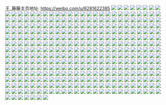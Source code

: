 王_藤藤主页地址: https://weibo.com/u/6281622385 
![](https://wx4.sinaimg.cn/mw2000/006R72W5ly1h9ip5gbqx6j30u01e7gpy.jpg) 
![](https://wx4.sinaimg.cn/mw2000/006R72W5ly1h9hmnhkhelj30u0141wl2.jpg) 
![](https://wx4.sinaimg.cn/mw2000/006R72W5ly1h9hmngnqv6j30u0140478.jpg) 
![](https://wx4.sinaimg.cn/mw2000/006R72W5ly1h9hmni6dcoj30u0140guh.jpg) 
![](https://wx4.sinaimg.cn/mw2000/006R72W5ly1h9hmnhwtslj30u01407d9.jpg) 
![](https://wx4.sinaimg.cn/mw2000/006R72W5ly1h9gc279x1aj30u0140jz7.jpg) 
![](https://wx4.sinaimg.cn/mw2000/006R72W5ly1h9gc27tdp9j31400u0tht.jpg) 
![](https://wx4.sinaimg.cn/mw2000/006R72W5ly1h9gc27h65gj30u014012z.jpg) 
![](https://wx4.sinaimg.cn/mw2000/006R72W5ly1h9fayshhs7j30u0140gv6.jpg) 
![](https://wx4.sinaimg.cn/mw2000/006R72W5ly1h9fays5x9lj30u0140wns.jpg) 
![](https://wx4.sinaimg.cn/mw2000/006R72W5ly1h9e2qicik3j30u01fs422.jpg) 
![](https://wx4.sinaimg.cn/mw2000/006R72W5ly1h9e2qi1mbjj30u01hun3f.jpg) 
![](https://wx4.sinaimg.cn/mw2000/006R72W5ly1h9e2qind5dj30u01he79z.jpg) 
![](https://wx4.sinaimg.cn/mw2000/006R72W5ly1h98lvkimmyj30u0140k5e.jpg) 
![](https://wx4.sinaimg.cn/mw2000/006R72W5ly1h98lvk9hvxj30u00zc7cu.jpg) 
![](https://wx4.sinaimg.cn/mw2000/006R72W5ly1h98lvksn88j30u01h6dpq.jpg) 
![](https://wx4.sinaimg.cn/mw2000/006R72W5ly1h93nndjblej31400u049l.jpg) 
![](https://wx4.sinaimg.cn/mw2000/006R72W5ly1h93nnd9dprj30u01407dq.jpg) 
![](https://wx4.sinaimg.cn/mw2000/006R72W5ly1h93nne04phj30u01g347e.jpg) 
![](https://wx4.sinaimg.cn/mw2000/006R72W5ly1h8z7re61tbj30u0140n2r.jpg) 
![](https://wx4.sinaimg.cn/mw2000/006R72W5ly1h8z7rfdqqej30u015egux.jpg) 
![](https://wx4.sinaimg.cn/mw2000/006R72W5ly1h8xt3xtsfmj30u0140tgf.jpg) 
![](https://wx4.sinaimg.cn/mw2000/006R72W5ly1h8taekdrqbj32802yo7wj.jpg) 
![](https://wx4.sinaimg.cn/mw2000/006R72W5ly1h8taen9aybj32802rfx6q.jpg) 
![](https://wx4.sinaimg.cn/mw2000/006R72W5ly1h8taehzq9kj32802yo7wj.jpg) 
![](https://wx4.sinaimg.cn/mw2000/006R72W5ly1h8taepq034j32802yob2b.jpg) 
![](https://wx4.sinaimg.cn/mw2000/006R72W5ly1h8taflqwyzj32802yo7wj.jpg) 
![](https://wx4.sinaimg.cn/mw2000/006R72W5ly1h8tafouc2tj32802yob2b.jpg) 
![](https://wx4.sinaimg.cn/mw2000/006R72W5ly1h8sfkcse4yj30u010fnb2.jpg) 
![](https://wx4.sinaimg.cn/mw2000/006R72W5ly1h8sfker6sej32802thhdv.jpg) 
![](https://wx4.sinaimg.cn/mw2000/006R72W5ly1h8sfkc7k6oj32802yonpe.jpg) 
![](https://wx4.sinaimg.cn/mw2000/006R72W5ly1h8sfkh27nuj32802yox6r.jpg) 
![](https://wx4.sinaimg.cn/mw2000/006R72W5ly1h8sfkjbqsgj32802yo4qs.jpg) 
![](https://wx4.sinaimg.cn/mw2000/006R72W5ly1h8m2ft5zs7j31401hkdoc.jpg) 
![](https://wx4.sinaimg.cn/mw2000/006R72W5ly1h8k6wvvbh7j32802yob2b.jpg) 
![](https://wx4.sinaimg.cn/mw2000/006R72W5ly1h8k6wr0yxyj32802yo1kz.jpg) 
![](https://wx4.sinaimg.cn/mw2000/006R72W5ly1h8hvhaxkzjj30wi06mq3p.jpg) 
![](https://wx4.sinaimg.cn/mw2000/006R72W5ly1h8hrfkp2ijj32802you0z.jpg) 
![](https://wx4.sinaimg.cn/mw2000/006R72W5ly1h8hrfhxxeyj32802you0z.jpg) 
![](https://wx4.sinaimg.cn/mw2000/006R72W5ly1h8conjfsa6j32c0340x6q.jpg) 
![](https://wx4.sinaimg.cn/mw2000/006R72W5ly1h8bsr8hn2dj32802zv4qr.jpg) 
![](https://wx4.sinaimg.cn/mw2000/006R72W5ly1h8bsrall63j32802yox6r.jpg) 
![](https://wx4.sinaimg.cn/mw2000/006R72W5ly1h8bsr66rw7j32802yoe83.jpg) 
![](https://wx4.sinaimg.cn/mw2000/006R72W5ly1h8bsrckxv0j32802yohdv.jpg) 
![](https://wx4.sinaimg.cn/mw2000/006R72W5ly1h8afp6osezj327v2k5kjn.jpg) 
![](https://wx4.sinaimg.cn/mw2000/006R72W5ly1h8afp5lq4kj31z32be7wi.jpg) 
![](https://wx4.sinaimg.cn/mw2000/006R72W5ly1h8afp8qhywj32802kk4qs.jpg) 
![](https://wx4.sinaimg.cn/mw2000/006R72W5ly1h89ktpydtfj32802you10.jpg) 
![](https://wx4.sinaimg.cn/mw2000/006R72W5ly1h89ktt7mo5j32802yo4qs.jpg) 
![](https://wx4.sinaimg.cn/mw2000/006R72W5ly1h89ktw944yj32802yo4qs.jpg) 
![](https://wx4.sinaimg.cn/mw2000/006R72W5ly1h89ktz2kd1j32802yo4qs.jpg) 
![](https://wx4.sinaimg.cn/mw2000/006R72W5ly1h89ktm2fqyj32802yonpf.jpg) 
![](https://wx4.sinaimg.cn/mw2000/006R72W5ly1h863au13nlj32802yox6p.jpg) 
![](https://wx4.sinaimg.cn/mw2000/006R72W5ly1h863auqxg7j32802yo1ky.jpg) 
![](https://wx4.sinaimg.cn/mw2000/006R72W5ly1h863ata61qj32802you0x.jpg) 
![](https://wx4.sinaimg.cn/mw2000/006R72W5ly1h863asm1vij32802yox6p.jpg) 
![](https://wx4.sinaimg.cn/mw2000/006R72W5ly1h80zoyup2uj327y2tox6q.jpg) 
![](https://wx4.sinaimg.cn/mw2000/006R72W5ly1h80zox2wm4j32802toqv6.jpg) 
![](https://wx4.sinaimg.cn/mw2000/006R72W5ly1h7wxm7yoo5j32802yo4qr.jpg) 
![](https://wx4.sinaimg.cn/mw2000/006R72W5ly1h7wxldk5wij32802yohdv.jpg) 
![](https://wx4.sinaimg.cn/mw2000/006R72W5ly1h7wxmb9avaj32802yohdv.jpg) 
![](https://wx4.sinaimg.cn/mw2000/006R72W5ly1h7wxlimn2tj32802yokjn.jpg) 
![](https://wx4.sinaimg.cn/mw2000/006R72W5ly1h7wxlqd3inj32802yo4qr.jpg) 
![](https://wx4.sinaimg.cn/mw2000/006R72W5ly1h7wxlngsinj32802zbe83.jpg) 
![](https://wx4.sinaimg.cn/mw2000/006R72W5ly1h7qs8d4qslj32802gcb2a.jpg) 
![](https://wx4.sinaimg.cn/mw2000/006R72W5ly1h7qs8ghfurj32802yo1kz.jpg) 
![](https://wx4.sinaimg.cn/mw2000/006R72W5ly1h7qs88m0ejj32802yoqv6.jpg) 
![](https://wx4.sinaimg.cn/mw2000/006R72W5ly1h7qs8bf7jyj32802yonpe.jpg) 
![](https://wx4.sinaimg.cn/mw2000/006R72W5ly1h7qs8a0gxvj32762cbhdu.jpg) 
![](https://wx4.sinaimg.cn/mw2000/006R72W5ly1h7qs8ese7mj328031j1kz.jpg) 
![](https://wx4.sinaimg.cn/mw2000/006R72W5ly1h7ppafp2k2j32802yox6q.jpg) 
![](https://wx4.sinaimg.cn/mw2000/006R72W5ly1h7ppahi067j32802you0y.jpg) 
![](https://wx4.sinaimg.cn/mw2000/006R72W5ly1h7ppadt9jfj32802yo7wj.jpg) 
![](https://wx4.sinaimg.cn/mw2000/006R72W5ly1h7ppajo0egj32802you0y.jpg) 
![](https://wx4.sinaimg.cn/mw2000/006R72W5ly1h75aex2t7mj32c0340qjs.jpg) 
![](https://wx4.sinaimg.cn/mw2000/006R72W5ly1h75afo2m9sj32c0340u10.jpg) 
![](https://wx4.sinaimg.cn/mw2000/006R72W5ly1h75af8l5c4j32c03404qt.jpg) 
![](https://wx4.sinaimg.cn/mw2000/006R72W5ly1h6ybcta8amj32x62ba7wj.jpg) 
![](https://wx4.sinaimg.cn/mw2000/006R72W5ly1h6ybcrw980j33402c07wk.jpg) 
![](https://wx4.sinaimg.cn/mw2000/006R72W5ly1h6ybcv6ldhj32c0340x6r.jpg) 
![](https://wx4.sinaimg.cn/mw2000/006R72W5ly1h6ybcxp2z5j32c0340qv7.jpg) 
![](https://wx4.sinaimg.cn/mw2000/006R72W5ly1h6ybcwfgp1j33402c04qs.jpg) 
![](https://wx4.sinaimg.cn/mw2000/006R72W5ly1h6ybcz70s1j33402c07wk.jpg) 
![](https://wx4.sinaimg.cn/mw2000/006R72W5ly1h6ybcq5qp4j32802yokjm.jpg) 
![](https://wx4.sinaimg.cn/mw2000/006R72W5ly1h6tgrrc72zj30wi0ii7bo.jpg) 
![](https://wx4.sinaimg.cn/mw2000/006R72W5ly1h6tgrsu7drj33402c0npe.jpg) 
![](https://wx4.sinaimg.cn/mw2000/006R72W5ly1h6tgrqro9ij32c0340x6r.jpg) 
![](https://wx4.sinaimg.cn/mw2000/006R72W5ly1h6tgrtc3mgj30wi1lrqif.jpg) 
![](https://wx4.sinaimg.cn/mw2000/006R72W5ly1h6tgrl23srj32802yokjn.jpg) 
![](https://wx4.sinaimg.cn/mw2000/006R72W5ly1h6tgrmxalnj32802yohdv.jpg) 
![](https://wx4.sinaimg.cn/mw2000/006R72W5ly1h6tgy5pt5zj32802yodya.jpg) 
![](https://wx4.sinaimg.cn/mw2000/006R72W5ly1h6q4cv2rbuj32802yo4gw.jpg) 
![](https://wx4.sinaimg.cn/mw2000/006R72W5ly1h6q4cr93x2j322c2ps7wj.jpg) 
![](https://wx4.sinaimg.cn/mw2000/006R72W5ly1h6q4d8bzqvj32802you0z.jpg) 
![](https://wx4.sinaimg.cn/mw2000/006R72W5ly1h6q4f7epnij32802you0z.jpg) 
![](https://wx4.sinaimg.cn/mw2000/006R72W5ly1h6q4eub0qgj32802yonpf.jpg) 
![](https://wx4.sinaimg.cn/mw2000/006R72W5ly1h6q4cd4x4mj32802yo7gi.jpg) 
![](https://wx4.sinaimg.cn/mw2000/006R72W5ly1h6mp1cf56qj32802yoqgb.jpg) 
![](https://wx4.sinaimg.cn/mw2000/006R72W5ly1h6jvux6i41j32802yo4ag.jpg) 
![](https://wx4.sinaimg.cn/mw2000/006R72W5ly1h6jvuw894zj32802yohdu.jpg) 
![](https://wx4.sinaimg.cn/mw2000/006R72W5ly1h6jvuy65x2j32802yoh0n.jpg) 
![](https://wx4.sinaimg.cn/mw2000/006R72W5ly1h6jvuz3kzrj32802yohdu.jpg) 
![](https://wx4.sinaimg.cn/mw2000/006R72W5ly1h6jvv077wej32802yonpe.jpg) 
![](https://wx4.sinaimg.cn/mw2000/006R72W5ly1h6jvv1gsu1j32802yohdu.jpg) 
![](https://wx4.sinaimg.cn/mw2000/006R72W5ly1h6iot1gwdrj32802yoe83.jpg) 
![](https://wx4.sinaimg.cn/mw2000/006R72W5ly1h6iot3qk26j32802yoe83.jpg) 
![](https://wx4.sinaimg.cn/mw2000/006R72W5ly1h6hi7vbdi4j32802yoqhn.jpg) 
![](https://wx4.sinaimg.cn/mw2000/006R72W5ly1h6hi7xlli2j32802yob2b.jpg) 
![](https://wx4.sinaimg.cn/mw2000/006R72W5ly1h6hi7tajpvj33413411kz.jpg) 
![](https://wx4.sinaimg.cn/mw2000/006R72W5ly1h6hi7z082uj32c0340e83.jpg) 
![](https://wx4.sinaimg.cn/mw2000/006R72W5ly1h6f5wlyxhaj32802yoto7.jpg) 
![](https://wx4.sinaimg.cn/mw2000/006R72W5ly1h6f5whzr9pj32802yoanf.jpg) 
![](https://wx4.sinaimg.cn/mw2000/006R72W5ly1h6da271saej32802yowrz.jpg) 
![](https://wx4.sinaimg.cn/mw2000/006R72W5ly1h6da25l2nwj32802yotm2.jpg) 
![](https://wx4.sinaimg.cn/mw2000/006R72W5ly1h6da28al5ij32802yo7i1.jpg) 
![](https://wx4.sinaimg.cn/mw2000/006R72W5ly1h6da2acl33j32802yonpf.jpg) 
![](https://wx4.sinaimg.cn/mw2000/006R72W5ly1h6asr1ezvyj32802yo7wj.jpg) 
![](https://wx4.sinaimg.cn/mw2000/006R72W5ly1h69krkekcaj32802yo1kz.jpg) 
![](https://wx4.sinaimg.cn/mw2000/006R72W5ly1h69krmdfcmj32802yo166.jpg) 
![](https://wx4.sinaimg.cn/mw2000/006R72W5ly1h69krbrrwhj32802yo4qr.jpg) 
![](https://wx4.sinaimg.cn/mw2000/006R72W5ly1h69kro9vnyj32802yo7wj.jpg) 
![](https://wx4.sinaimg.cn/mw2000/006R72W5ly1h618u72uw6j32802yok5p.jpg) 
![](https://wx4.sinaimg.cn/mw2000/006R72W5ly1h618u8vm58j32802yox6q.jpg) 
![](https://wx4.sinaimg.cn/mw2000/006R72W5ly1h618uaqk8sj32802yokjm.jpg) 
![](https://wx4.sinaimg.cn/mw2000/006R72W5ly1h5yyrtmwtbj32802yo1kz.jpg) 
![](https://wx4.sinaimg.cn/mw2000/006R72W5ly1h5vpow5amij33402c0hdu.jpg) 
![](https://wx4.sinaimg.cn/mw2000/006R72W5ly1h5vpov2rjnj33402c04qq.jpg) 
![](https://wx4.sinaimg.cn/mw2000/006R72W5ly1h5vpox2sw4j33402c0hdu.jpg) 
![](https://wx4.sinaimg.cn/mw2000/006R72W5ly1h5s15hyibpj33402c0u0y.jpg) 
![](https://wx4.sinaimg.cn/mw2000/006R72W5ly1h5s15jjq72j33402c07wj.jpg) 
![](https://wx4.sinaimg.cn/mw2000/006R72W5ly1h5s15kp4isj33402c0kjn.jpg) 
![](https://wx4.sinaimg.cn/mw2000/006R72W5ly1h5s15il2utj31r02c0hdt.jpg) 
![](https://wx4.sinaimg.cn/mw2000/006R72W5ly1h5r4opw6zfj31r02c0hdt.jpg) 
![](https://wx4.sinaimg.cn/mw2000/006R72W5ly1h5r4oobxecj31r02c0kjl.jpg) 
![](https://wx4.sinaimg.cn/mw2000/006R72W5ly1h5r4oskclyj33402c0qv6.jpg) 
![](https://wx4.sinaimg.cn/mw2000/006R72W5ly1h5r4otoblnj31r02c0npd.jpg) 
![](https://wx4.sinaimg.cn/mw2000/006R72W5ly1h5r4or6f50j32bz340e82.jpg) 
![](https://wx4.sinaimg.cn/mw2000/006R72W5ly1h5r4ouss7fj31r02c0npd.jpg) 
![](https://wx4.sinaimg.cn/mw2000/006R72W5ly1h564cnl07xj31r02c0u0x.jpg) 
![](https://wx4.sinaimg.cn/mw2000/006R72W5ly1h564cogdbmj31r02c0x6p.jpg) 
![](https://wx4.sinaimg.cn/mw2000/006R72W5ly1h564cp9t7aj31r02c0u0x.jpg) 
![](https://wx4.sinaimg.cn/mw2000/006R72W5ly1h564cq012qj31r02c0x6p.jpg) 
![](https://wx4.sinaimg.cn/mw2000/006R72W5ly1h564cmrt4vj31r02c0x6p.jpg) 
![](https://wx4.sinaimg.cn/mw2000/006R72W5ly1h564cqqic1j31r02c0x6p.jpg) 
![](https://wx4.sinaimg.cn/mw2000/006R72W5ly1h564crf4irj31r02c0qv5.jpg) 
![](https://wx4.sinaimg.cn/mw2000/006R72W5ly1h564ct4lchj33402c0hdv.jpg) 
![](https://wx4.sinaimg.cn/mw2000/006R72W5ly1h564ctwii9j31r02c01ky.jpg) 
![](https://wx4.sinaimg.cn/mw2000/006R72W5ly1h50x73pse1j32802yohdv.jpg) 
![](https://wx4.sinaimg.cn/mw2000/006R72W5ly1h50x76ff1xj32802yob2b.jpg) 
![](https://wx4.sinaimg.cn/mw2000/006R72W5ly1h50x7a14vaj32802yob2b.jpg) 
![](https://wx4.sinaimg.cn/mw2000/006R72W5ly1h50x7duj63j32802yox6q.jpg) 
![](https://wx4.sinaimg.cn/mw2000/006R72W5ly1h4zub43tv2j32802yo1l0.jpg) 
![](https://wx4.sinaimg.cn/mw2000/006R72W5ly1h4zub0lx92j32802yoqv7.jpg) 
![](https://wx4.sinaimg.cn/mw2000/006R72W5ly1h4zub750duj32802yoqv7.jpg) 
![](https://wx4.sinaimg.cn/mw2000/006R72W5ly1h4zub8f2inj33402c0qv7.jpg) 
![](https://wx4.sinaimg.cn/mw2000/006R72W5ly1h4x85s7t5mj33402c0npf.jpg) 
![](https://wx4.sinaimg.cn/mw2000/006R72W5ly1h4x85uf9gsj33402c01l0.jpg) 
![](https://wx4.sinaimg.cn/mw2000/006R72W5ly1h4x85wduvlj33402c0kjn.jpg) 
![](https://wx4.sinaimg.cn/mw2000/006R72W5ly1h4x860xwgfj32yo280e85.jpg) 
![](https://wx4.sinaimg.cn/mw2000/006R72W5ly1h4x862x1bqj333y2c0kjm.jpg) 
![](https://wx4.sinaimg.cn/mw2000/006R72W5ly1h4x8654ubhj315o1qie81.jpg) 
![](https://wx4.sinaimg.cn/mw2000/006R72W5ly1h4x86u80gjj32c03401kz.jpg) 
![](https://wx4.sinaimg.cn/mw2000/006R72W5ly1h4x86f4619j32802yokjn.jpg) 
![](https://wx4.sinaimg.cn/mw2000/006R72W5ly1h4x86inrx9j32802yo4qs.jpg) 
![](https://wx4.sinaimg.cn/mw2000/006R72W5ly1h4x86mf7wlj32802yo7wk.jpg) 
![](https://wx4.sinaimg.cn/mw2000/006R72W5ly1h4x86pk744j32802yo4qs.jpg) 
![](https://wx4.sinaimg.cn/mw2000/006R72W5ly1h4x89lr0v3j32802yonpe.jpg) 
![](https://wx4.sinaimg.cn/mw2000/006R72W5ly1h4vb4fh27aj32802yo1kz.jpg) 
![](https://wx4.sinaimg.cn/mw2000/006R72W5ly1h4r43k2gprj32802yo1kz.jpg) 
![](https://wx4.sinaimg.cn/mw2000/006R72W5ly1h4r47lt9xmj315o341qv5.jpg) 
![](https://wx4.sinaimg.cn/mw2000/006R72W5ly1h4r43mb6t9j32802mdqv6.jpg) 
![](https://wx4.sinaimg.cn/mw2000/006R72W5ly1h4r47vq0whj32802yox6q.jpg) 
![](https://wx4.sinaimg.cn/mw2000/006R72W5ly1h4r42zibiyj32802yo4qr.jpg) 
![](https://wx4.sinaimg.cn/mw2000/006R72W5ly1h4r47xjgnxj32802you0y.jpg) 
![](https://wx4.sinaimg.cn/mw2000/006R72W5ly1h4r47gdqsjj315o2ete82.jpg) 
![](https://wx4.sinaimg.cn/mw2000/006R72W5ly1h4r47ijqcuj30xc3pce82.jpg) 
![](https://wx4.sinaimg.cn/mw2000/006R72W5ly1h4r47kbvbsj315o270x6p.jpg) 
![](https://wx4.sinaimg.cn/mw2000/006R72W5ly1h4mta5pxjoj33402c04qs.jpg) 
![](https://wx4.sinaimg.cn/mw2000/006R72W5ly1h4mta6y2pvj31hc0u04qp.jpg) 
![](https://wx4.sinaimg.cn/mw2000/006R72W5ly1h4mtaba3cbj33402c0hdw.jpg) 
![](https://wx4.sinaimg.cn/mw2000/006R72W5ly1h4mta9z2q9j32c0340hdv.jpg) 
![](https://wx4.sinaimg.cn/mw2000/006R72W5ly1h4mta8amntj33402c0b2c.jpg) 
![](https://wx4.sinaimg.cn/mw2000/006R72W5ly1h4mta4knbij33402c07wi.jpg) 
![](https://wx4.sinaimg.cn/mw2000/006R72W5ly1h4mtabzo7tj32c01rn7wh.jpg) 
![](https://wx4.sinaimg.cn/mw2000/006R72W5ly1h4mtejg3o4j32c02oab2b.jpg) 
![](https://wx4.sinaimg.cn/mw2000/006R72W5ly1h4g0wbs5rxj33402c0npf.jpg) 
![](https://wx4.sinaimg.cn/mw2000/006R72W5ly1h4g0wd7fw9j32c02957wj.jpg) 
![](https://wx4.sinaimg.cn/mw2000/006R72W5ly1h4g0wejxhaj32t82c04qs.jpg) 
![](https://wx4.sinaimg.cn/mw2000/006R72W5ly1h4bfxut4b9j32c02oqx6q.jpg) 
![](https://wx4.sinaimg.cn/mw2000/006R72W5ly1h4bfxwqg5tj330726y7wl.jpg) 
![](https://wx4.sinaimg.cn/mw2000/006R72W5ly1h4bfxxcqmaj30u01hcwyg.jpg) 
![](https://wx4.sinaimg.cn/mw2000/006R72W5ly1h49yyxojxkj32802you0z.jpg) 
![](https://wx4.sinaimg.cn/mw2000/006R72W5ly1h49yz6wur7j328030fnpg.jpg) 
![](https://wx4.sinaimg.cn/mw2000/006R72W5ly1h49yzbrujrj32802yo7wk.jpg) 
![](https://wx4.sinaimg.cn/mw2000/006R72W5ly1h49yz24ztaj32802yo1l1.jpg) 
![](https://wx4.sinaimg.cn/mw2000/006R72W5ly1h49yzg4mqwj32802yohdw.jpg) 
![](https://wx4.sinaimg.cn/mw2000/006R72W5ly1h49yziqpjej327y2qonpf.jpg) 
![](https://wx4.sinaimg.cn/mw2000/006R72W5ly1h49yzt934gj32802yokjo.jpg) 
![](https://wx4.sinaimg.cn/mw2000/006R72W5ly1h49z03d22ej32802yo7wk.jpg) 
![](https://wx4.sinaimg.cn/mw2000/006R72W5ly1h49yzmbgjfj32802yo4qs.jpg) 
![](https://wx4.sinaimg.cn/mw2000/006R72W5ly1h45qclcan3j333q26v1kz.jpg) 
![](https://wx4.sinaimg.cn/mw2000/006R72W5ly1h45qck5jp5j30u01407bj.jpg) 
![](https://wx4.sinaimg.cn/mw2000/006R72W5ly1h45qcn33cwj32c0340b2d.jpg) 
![](https://wx4.sinaimg.cn/mw2000/006R72W5ly1h45qcprl6zj32802yokjm.jpg) 
![](https://wx4.sinaimg.cn/mw2000/006R72W5ly1h45qcoayrij32802yoe82.jpg) 
![](https://wx4.sinaimg.cn/mw2000/006R72W5ly1h43hh2e9ghj32802yohdu.jpg) 
![](https://wx4.sinaimg.cn/mw2000/006R72W5ly1h43hu4gtjij32802yonpe.jpg) 
![](https://wx4.sinaimg.cn/mw2000/006R72W5ly1h43hu5m51jj32802yonpe.jpg) 
![](https://wx4.sinaimg.cn/mw2000/006R72W5ly1h43hu6l4q5j32802yox6q.jpg) 
![](https://wx4.sinaimg.cn/mw2000/006R72W5ly1h43hu96azjj32802yo4qr.jpg) 
![](https://wx4.sinaimg.cn/mw2000/006R72W5ly1h43hu7qmymj32802you0y.jpg) 
![](https://wx4.sinaimg.cn/mw2000/006R72W5ly1h3t0xb8k32j32802yox6r.jpg) 
![](https://wx4.sinaimg.cn/mw2000/006R72W5ly1h3t0xd8cbaj32802yox6r.jpg) 
![](https://wx4.sinaimg.cn/mw2000/006R72W5ly1h3t0x9cpvcj32802yox6r.jpg) 
![](https://wx4.sinaimg.cn/mw2000/006R72W5ly1h3t0xezn3rj32802yo000.jpg) 
![](https://wx4.sinaimg.cn/mw2000/006R72W5ly1h3t0xgjqxaj32802yo4qq.jpg) 
![](https://wx4.sinaimg.cn/mw2000/006R72W5ly1h3t0xhulvkj32802yob2a.jpg) 
![](https://wx4.sinaimg.cn/mw2000/006R72W5ly1h3se003knyj32802yoqv6.jpg) 
![](https://wx4.sinaimg.cn/mw2000/006R72W5ly1h3se015g51j324f2uyb2a.jpg) 
![](https://wx4.sinaimg.cn/mw2000/006R72W5ly1h3p52l5a9fj32802yohdv.jpg) 
![](https://wx4.sinaimg.cn/mw2000/006R72W5ly1h3p52jg6o0j32802yphdv.jpg) 
![](https://wx4.sinaimg.cn/mw2000/006R72W5ly1h3oe7mpw30j32802yo7wi.jpg) 
![](https://wx4.sinaimg.cn/mw2000/006R72W5ly1h3oe7ns4ioj32802yo7wi.jpg) 
![](https://wx4.sinaimg.cn/mw2000/006R72W5ly1h3oe7lrz0oj32802yo4qq.jpg) 
![](https://wx4.sinaimg.cn/mw2000/006R72W5ly1h3oefg9hooj32802yo7wi.jpg) 
![](https://wx4.sinaimg.cn/mw2000/006R72W5ly1h3mx18dibvj32802yox6p.jpg) 
![](https://wx4.sinaimg.cn/mw2000/006R72W5ly1h3mx17dxdqj32802yox6p.jpg) 
![](https://wx4.sinaimg.cn/mw2000/006R72W5ly1h3mx19blr2j32802yox6p.jpg) 
![](https://wx4.sinaimg.cn/mw2000/006R72W5ly1h3mx1a8nrvj32802yoqv6.jpg) 
![](https://wx4.sinaimg.cn/mw2000/006R72W5ly1h3jruu9ffij32c03407wi.jpg) 
![](https://wx4.sinaimg.cn/mw2000/006R72W5ly1h3jruxd3sej32802yonpf.jpg) 
![](https://wx4.sinaimg.cn/mw2000/006R72W5ly1h3jruzfgjvj32802yoqv7.jpg) 
![](https://wx4.sinaimg.cn/mw2000/006R72W5ly1h3jrv17ynij32802yphdv.jpg) 
![](https://wx4.sinaimg.cn/mw2000/006R72W5ly1h3jrusp01tj32802ypx6q.jpg) 
![](https://wx4.sinaimg.cn/mw2000/006R72W5ly1h3bk4dg878j32802yo1kz.jpg) 
![](https://wx4.sinaimg.cn/mw2000/006R72W5ly1h3bk4asds2j32802qc7wi.jpg) 
![](https://wx4.sinaimg.cn/mw2000/006R72W5ly1h3a8et28r6j328031r1kz.jpg) 
![](https://wx4.sinaimg.cn/mw2000/006R72W5ly1h3a8eudgsgj328030n1kz.jpg) 
![](https://wx4.sinaimg.cn/mw2000/006R72W5ly1h3a8evrx5kj32803071kz.jpg) 
![](https://wx4.sinaimg.cn/mw2000/006R72W5ly1h39bakl05jj32802yob29.jpg) 
![](https://wx4.sinaimg.cn/mw2000/006R72W5ly1h39ba4agwuj32802zznpf.jpg) 
![](https://wx4.sinaimg.cn/mw2000/006R72W5ly1h39ba97t4bj328030fqv7.jpg) 
![](https://wx4.sinaimg.cn/mw2000/006R72W5ly1h39baawpocj32802lke83.jpg) 
![](https://wx4.sinaimg.cn/mw2000/006R72W5ly1h39ba60bwbj32802yob2b.jpg) 
![](https://wx4.sinaimg.cn/mw2000/006R72W5ly1h384jaf6d7j30u01hcqbl.jpg) 
![](https://wx4.sinaimg.cn/mw2000/006R72W5ly1h384je0ejbj32802yonpe.jpg) 
![](https://wx4.sinaimg.cn/mw2000/006R72W5ly1h384jd1g53j32802yonpe.jpg) 
![](https://wx4.sinaimg.cn/mw2000/006R72W5ly1h36cvxjpb6j32802yo1kz.jpg) 
![](https://wx4.sinaimg.cn/mw2000/006R72W5ly1h36cw22b7bj32802yo1kz.jpg) 
![](https://wx4.sinaimg.cn/mw2000/006R72W5ly1h36cw3ea0gj32802yo1kz.jpg) 
![](https://wx4.sinaimg.cn/mw2000/006R72W5ly1h36cyy3olaj30wi178wqw.jpg) 
![](https://wx4.sinaimg.cn/mw2000/006R72W5ly1h36cvze98nj32802yo1kz.jpg) 
![](https://wx4.sinaimg.cn/mw2000/006R72W5ly1h36cyyn6urj30wi17kdsb.jpg) 
![](https://wx4.sinaimg.cn/mw2000/006R72W5ly1h31zjhbz1ij32802you0y.jpg) 
![](https://wx4.sinaimg.cn/mw2000/006R72W5ly1h30vd1euv7j32802yohdv.jpg) 
![](https://wx4.sinaimg.cn/mw2000/006R72W5ly1h30vd01xxej32802yo4qr.jpg) 
![](https://wx4.sinaimg.cn/mw2000/006R72W5ly1h2xgdd4pi8j32802yox6q.jpg) 
![](https://wx4.sinaimg.cn/mw2000/006R72W5ly1h2qvl52v8zj326a2wdnpe.jpg) 
![](https://wx4.sinaimg.cn/mw2000/006R72W5ly1h2qvl956k8j32802yohdv.jpg) 
![](https://wx4.sinaimg.cn/mw2000/006R72W5ly1h2qvldjei2j32802yohdv.jpg) 
![](https://wx4.sinaimg.cn/mw2000/006R72W5ly1h2qvl2scqgj32802zze83.jpg) 
![](https://wx4.sinaimg.cn/mw2000/006R72W5ly1h2pr3mgftkj32802yohdv.jpg) 
![](https://wx4.sinaimg.cn/mw2000/006R72W5ly1h2pr3ns2sdj32802yoe83.jpg) 
![](https://wx4.sinaimg.cn/mw2000/006R72W5ly1h2pr3ksjicj32802yoe83.jpg) 
![](https://wx4.sinaimg.cn/mw2000/006R72W5ly1h2a6svu2fnj32802yob2c.jpg) 
![](https://wx4.sinaimg.cn/mw2000/006R72W5ly1h2a6sx6v15j32802yob2c.jpg) 
![](https://wx4.sinaimg.cn/mw2000/006R72W5ly1h1vmu9psp7j32802yoe81.jpg) 
![](https://wx4.sinaimg.cn/mw2000/006R72W5ly1h1ko0t0uguj30u0140tlq.jpg) 
![](https://wx4.sinaimg.cn/mw2000/006R72W5ly1h0d3qubsgxj32802ypqv6.jpg) 
![](https://wx4.sinaimg.cn/mw2000/006R72W5ly1h0d3qva9ehj32802you0y.jpg) 
![](https://wx4.sinaimg.cn/mw2000/006R72W5ly1h0d3qt8vs0j32802ypqv6.jpg) 
![](https://wx4.sinaimg.cn/mw2000/006R72W5ly1h09pxkpo2hj30pn12pn6a.jpg) 
![](https://wx4.sinaimg.cn/mw2000/006R72W5ly1gzz74br70ij32802yob2c.jpg) 
![](https://wx4.sinaimg.cn/mw2000/006R72W5ly1gzz74fi7e1j328030j7wk.jpg) 
![](https://wx4.sinaimg.cn/mw2000/006R72W5ly1gzz749s88bj32802zre84.jpg) 
![](https://wx4.sinaimg.cn/mw2000/006R72W5ly1gzz7484phpj32802yohdv.jpg) 
![](https://wx4.sinaimg.cn/mw2000/006R72W5ly1gzz74e07lrj32802yokjn.jpg) 
![](https://wx4.sinaimg.cn/mw2000/006R72W5ly1gzz74czekvj32802yob2b.jpg) 
![](https://wx4.sinaimg.cn/mw2000/006R72W5ly1gzvv2h8a75j32802yonpf.jpg) 
![](https://wx4.sinaimg.cn/mw2000/006R72W5ly1gzvv2ilxrgj32c0340e83.jpg) 
![](https://wx4.sinaimg.cn/mw2000/006R72W5ly1gzojnxpvjnj32802yob2b.jpg) 
![](https://wx4.sinaimg.cn/mw2000/006R72W5ly1gzkj4pzwu4j328030vu0y.jpg) 
![](https://wx4.sinaimg.cn/mw2000/006R72W5ly1gzkj4onr0xj32802you0y.jpg) 
![](https://wx4.sinaimg.cn/mw2000/006R72W5ly1gzkj4r2ddjj32802yox6q.jpg) 
![](https://wx4.sinaimg.cn/mw2000/006R72W5ly1gzkj4segmxj32802you0y.jpg) 
![](https://wx4.sinaimg.cn/mw2000/006R72W5ly1gzkj4til8qj32802you0y.jpg) 
![](https://wx4.sinaimg.cn/mw2000/006R72W5ly1gzkj4umtdhj32802yo1kz.jpg) 
![](https://wx4.sinaimg.cn/mw2000/006R72W5ly1gzkj4vz2d0j32802yo4qr.jpg) 
![](https://wx4.sinaimg.cn/mw2000/006R72W5ly1gzkj4x1c74j32802yoqv6.jpg) 
![](https://wx4.sinaimg.cn/mw2000/006R72W5ly1gzkj4ybsn8j32802yo1kz.jpg) 
![](https://wx4.sinaimg.cn/mw2000/006R72W5ly1gzengk62vqj31401hc7nw.jpg) 
![](https://wx4.sinaimg.cn/mw2000/006R72W5ly1gzd2bdisyxj32802yo1kz.jpg) 
![](https://wx4.sinaimg.cn/mw2000/006R72W5ly1gzd2b2fe6uj32802you0y.jpg) 
![](https://wx4.sinaimg.cn/mw2000/006R72W5ly1gzd2bce1j2j32802yo1kz.jpg) 
![](https://wx4.sinaimg.cn/mw2000/006R72W5ly1gzd2b6c1lij32802you0y.jpg) 
![](https://wx4.sinaimg.cn/mw2000/006R72W5ly1gzd2b46xnhj32802yox6q.jpg) 
![](https://wx4.sinaimg.cn/mw2000/006R72W5ly1gzd2b7elhdj32802yo1kz.jpg) 
![](https://wx4.sinaimg.cn/mw2000/006R72W5ly1gzd2b8sn5oj32802yoe83.jpg) 
![](https://wx4.sinaimg.cn/mw2000/006R72W5ly1gzd2bbcanxj32802yob2b.jpg) 
![](https://wx4.sinaimg.cn/mw2000/006R72W5ly1gzd2b5604rj32802yo4qr.jpg) 
![](https://wx4.sinaimg.cn/mw2000/006R72W5ly1gz8906rrbsj32c02m8e84.jpg) 
![](https://wx4.sinaimg.cn/mw2000/006R72W5ly1gz4vugsbucj31400u0h1b.jpg) 
![](https://wx4.sinaimg.cn/mw2000/006R72W5ly1gz4vtrc4ouj32c02qj1kz.jpg) 
![](https://wx4.sinaimg.cn/mw2000/006R72W5ly1gz4vtspju0j32c02qqkjn.jpg) 
![](https://wx4.sinaimg.cn/mw2000/006R72W5ly1gz4vtodnzej32802yokjm.jpg) 
![](https://wx4.sinaimg.cn/mw2000/006R72W5ly1gyxuefp3urj32802yob2b.jpg) 
![](https://wx4.sinaimg.cn/mw2000/006R72W5ly1gyxueeh9fnj32802yokjn.jpg) 
![](https://wx4.sinaimg.cn/mw2000/006R72W5ly1gyxuekmt1fj32802yonpf.jpg) 
![](https://wx4.sinaimg.cn/mw2000/006R72W5ly1gyxuehgesij325m2yo7wj.jpg) 
![](https://wx4.sinaimg.cn/mw2000/006R72W5ly1gyxueilqjmj32802yoe83.jpg) 
![](https://wx4.sinaimg.cn/mw2000/006R72W5ly1gyxuejdzlcj32802yohdv.jpg) 
![](https://wx4.sinaimg.cn/mw2000/006R72W5ly1gyngr32uc8j30wi1mah6u.jpg) 
![](https://wx4.sinaimg.cn/mw2000/006R72W5ly1gyngr3dirxj30wi1mgx1p.jpg) 
![](https://wx4.sinaimg.cn/mw2000/006R72W5ly1gyngr4vtr2j30wi1yce81.jpg) 
![](https://wx4.sinaimg.cn/mw2000/006R72W5ly1gya4sjr845j30xc2bbe81.jpg) 
![](https://wx4.sinaimg.cn/mw2000/006R72W5ly1gxtcwpldzbj32c0340qv5.jpg) 
![](https://wx4.sinaimg.cn/mw2000/006R72W5ly1gxh74jd1ipj32c03631kz.jpg) 
![](https://wx4.sinaimg.cn/mw2000/006R72W5ly1gxh74b7kd4j32ax305hdu.jpg) 
![](https://wx4.sinaimg.cn/mw2000/006R72W5ly1gxh74aaq1ij32c0340b2b.jpg) 
![](https://wx4.sinaimg.cn/mw2000/006R72W5ly1gxh74cydk5j32c0340kjm.jpg) 
![](https://wx4.sinaimg.cn/mw2000/006R72W5ly1gxh74bqczqj32c0365qv5.jpg) 
![](https://wx4.sinaimg.cn/mw2000/006R72W5ly1gxh74hqwdkj32c03404qr.jpg) 
![](https://wx4.sinaimg.cn/mw2000/006R72W5ly1gxh74f847vj32c035vx6q.jpg) 
![](https://wx4.sinaimg.cn/mw2000/006R72W5ly1gxh74k2fr7j315o21nb29.jpg) 
![](https://wx4.sinaimg.cn/mw2000/006R72W5ly1guw8nkblo8j61o0280qv602.jpg) 
![](https://wx4.sinaimg.cn/mw2000/006R72W5ly1guw8nlajyyj634024mb2a02.jpg) 
![](https://wx4.sinaimg.cn/mw2000/006R72W5ly1gt0lc59vqcj31o023vqv6.jpg) 
![](https://wx4.sinaimg.cn/mw2000/006R72W5ly1gt0lbdusifj31mh27zu0y.jpg) 
![](https://wx4.sinaimg.cn/mw2000/006R72W5ly1gryffk1lx8j31o02804qq.jpg) 
![](https://wx4.sinaimg.cn/mw2000/006R72W5ly1gryfflizidj31o02801ky.jpg) 
![](https://wx4.sinaimg.cn/mw2000/006R72W5ly1gryffhrtyuj32c0340u11.jpg) 
![](https://wx4.sinaimg.cn/mw2000/006R72W5ly1grjdv9auypj31o0280x6p.jpg) 
![](https://wx4.sinaimg.cn/mw2000/006R72W5ly1grjdvmctwkj32c0340b2a.jpg) 
![](https://wx4.sinaimg.cn/mw2000/006R72W5ly1grjdvb6aq0j31o0280x6p.jpg) 
![](https://wx4.sinaimg.cn/mw2000/006R72W5ly1grjdvh07loj32c02onhdv.jpg) 
![](https://wx4.sinaimg.cn/mw2000/006R72W5ly1grjdvehu16j33402c04qs.jpg) 
![](https://wx4.sinaimg.cn/mw2000/006R72W5ly1grjdvvp410j33402c0b2b.jpg) 
![](https://wx4.sinaimg.cn/mw2000/006R72W5ly1gpwut7x9rhj31o02807wj.jpg) 
![](https://wx4.sinaimg.cn/mw2000/006R72W5ly1gpwut4k26uj31o0280kjm.jpg) 
![](https://wx4.sinaimg.cn/mw2000/006R72W5ly1gpec4ntacoj32ds1schdz.jpg) 
![](https://wx4.sinaimg.cn/mw2000/006R72W5ly1gp00h9u0b5j30wi1fwwkv.jpg) 
![](https://wx4.sinaimg.cn/mw2000/006R72W5ly1gmyt2xp2ysj31sc2dsu0y.jpg) 
![](https://wx4.sinaimg.cn/mw2000/006R72W5ly1gmvjia8albj31sc2dsx6q.jpg) 
![](https://wx4.sinaimg.cn/mw2000/006R72W5ly1gmvjichqqcj31sc2dsx6q.jpg) 
![](https://wx4.sinaimg.cn/mw2000/006R72W5ly1gmvjibahv4j31sc2ds1kz.jpg) 
![](https://wx4.sinaimg.cn/mw2000/006R72W5ly1gmnnf80rtxj32rc29l7wh.jpg) 
![](https://wx4.sinaimg.cn/mw2000/006R72W5ly1gm7yfv8ojgj31sc2dsqv6.jpg) 
![](https://wx4.sinaimg.cn/mw2000/006R72W5ly1gm7yft5dqdj31sc2dsqv6.jpg) 
![](https://wx4.sinaimg.cn/mw2000/006R72W5ly1gld54i0m8dj33402c0u0x.jpg) 
![](https://wx4.sinaimg.cn/mw2000/006R72W5ly1gl9tco462xj31sc2ds4qq.jpg) 
![](https://wx4.sinaimg.cn/mw2000/006R72W5ly1gjwni75413j31sc2dsnpi.jpg) 
![](https://wx4.sinaimg.cn/mw2000/006R72W5ly1gjpb1bxn2ej30u00w0drs.jpg) 
![](https://wx4.sinaimg.cn/mw2000/006R72W5ly1gjgsusq2d3j31sc2ds4qq.jpg) 
![](https://wx4.sinaimg.cn/mw2000/006R72W5ly1gjgsuy1ea7j31sc24s4qq.jpg) 
![](https://wx4.sinaimg.cn/mw2000/006R72W5ly1gjgsv0rlgzj31sc2dsqv6.jpg) 
![](https://wx4.sinaimg.cn/mw2000/006R72W5ly1gjgsuvsxzfj31sc2dshdu.jpg) 
![](https://wx4.sinaimg.cn/mw2000/006R72W5ly1gjgg7wiqlfj31sc2ds7wi.jpg) 
![](https://wx4.sinaimg.cn/mw2000/006R72W5ly1gjgg6hsqvkj31sc2ds7wi.jpg) 
![](https://wx4.sinaimg.cn/mw2000/006R72W5ly1gjfekkoc9gj32c0340qv5.jpg) 
![](https://wx4.sinaimg.cn/mw2000/006R72W5ly1gjfekny564j32c0340u0x.jpg) 
![](https://wx4.sinaimg.cn/mw2000/006R72W5ly1gje8mrsiqsj34mo334npk.jpg) 
![](https://wx4.sinaimg.cn/mw2000/006R72W5ly1gje8mv6uypj334022ob2b.jpg) 
![](https://wx4.sinaimg.cn/mw2000/006R72W5ly1gje8lxr1r5j34mo334e85.jpg) 
![](https://wx4.sinaimg.cn/mw2000/006R72W5ly1gje8mcxb8sj34mo334hdy.jpg) 
![](https://wx4.sinaimg.cn/mw2000/006R72W5ly1gje8m3jc2jj34mo334u12.jpg) 
